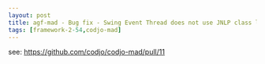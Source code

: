 ```yaml
---
layout: post
title: agf-mad - Bug fix - Swing Event Thread does not use JNLP class loader
tags: [framework-2-54,codjo-mad]
---
```


see: https://github.com/codjo/codjo-mad/pull/11
